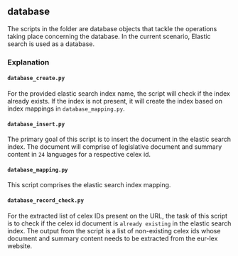 ## **database**
The scripts in the folder are database objects that tackle the operations taking place concerning the database. In the current scenario, Elastic search is used as a database.

### Explanation

#### `database_create.py`
For the provided elastic search index name, the script will check if the index already exists. If the index is not present, it will create the index based on index mappings in `database_mapping.py`.

#### `database_insert.py`
The primary goal of this script is to insert the document in the elastic search index. The document will comprise of legislative document and summary content in `24` languages for a respective celex id.

#### `database_mapping.py`
This script comprises the elastic search index mapping.

#### `database_record_check.py`
For the extracted list of celex IDs present on the URL, the task of this script is to check if the celex id document is `already existing` in the elastic search index. The output from the script is a list of non-existing celex ids whose document and summary content needs to be extracted from the eur-lex website.